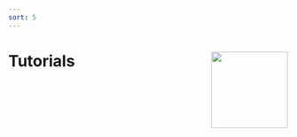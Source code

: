 ```yaml
---
sort: 5
---
```


# Tutorials <img src="/assets/images/dfqr_hex.png?raw=true" align="right" height="138" />
